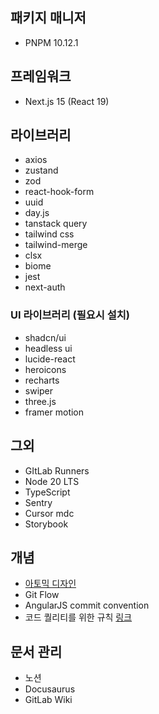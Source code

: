 ## 패키지 매니저
* PNPM 10.12.1

## 프레임워크
* Next.js 15 (React 19)

## 라이브러리
* axios
* zustand
* zod
* react-hook-form
* uuid
* day.js
* tanstack query
* tailwind css
* tailwind-merge
* clsx
* biome
* jest
* next-auth
### UI 라이브러리 (필요시 설치)
* shadcn/ui
* headless ui
* lucide-react
* heroicons
* recharts
* swiper
* three.js
* framer motion

## 그외
* GItLab Runners
* Node 20 LTS
* TypeScript
* Sentry
* Cursor mdc
* Storybook

## 개념
* [아토믹 디자인](https://tech.kakaoent.com/front-end/2022/220505-how-page-part-use-atomic-design-system/)
* Git Flow
* AngularJS commit convention
* 코드 퀄리티를 위한 규칙 [링크](https://frontend-fundamentals.com/code-quality/)

## 문서 관리
* 노션
* Docusaurus
* GitLab Wiki
